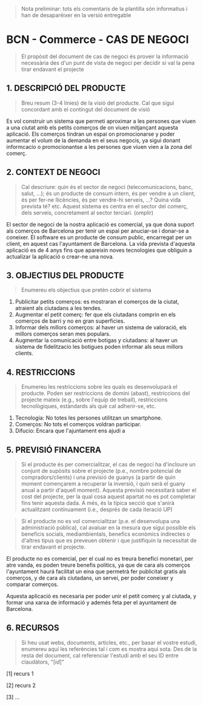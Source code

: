 > Nota preliminar: tots els comentaris de la plantilla són informatius i han de desaparéixer en la versió entregable

# BCN - Commerce - CAS DE NEGOCI #

> El propòsit del document de cas de negoci és proveir la informació necessària des d'un punt de vista de negoci per decidir si val la pena tirar endavant el projecte


## 1. DESCRIPCIÓ DEL PRODUCTE ##

> Breu resum (3-4 línies) de la visió del producte. Cal que sigui concordant amb el contingut del document de visió

Es vol construir un sistema que permeti aproximar a les persones que viuen a una ciutat amb els petits comerços de on viuen mitjançant aquesta aplicació. Els comerços tindran un espai on
promocionarse y poder aumentar el volum de la demanda en el seus negocis, ya sigui donant informcacío o promocionantse a les persones que viuen vien a la zona del comerç.

## 2. CONTEXT DE NEGOCI ##

> Cal descriure: quin és el sector de negoci (telecomunicacions, banc, salut, ...); és un producte de consum intern, és per vendre a un client, és per fer-ne llicències, és per vendre-hi serveis, ...? Quina vida prevista té? etc.
Aquest sistema es centra en el sector del comerç, dels serveis, concretament al sector terciari. (omplir)

El sector de negoci de la nostra aplicació es comercial, ya que dona suport als comerços de Barcelona per tenir un espai per anuciar-se i donar-se a coneixer. El software es un producte de consum public, encarregat per un client, en aquest cas l'ayuntament de Barcelona. La vida prevista d'aquesta aplicació es de 4 anys fins que apareixin noves tecnologies que obliguin a actualizar la aplicació o crear-ne una nova.

## 3. OBJECTIUS DEL PRODUCTE ##

> Enumereu els objectius que pretèn cobrir el sistema

1. Publicitar petits comerços: es mostraran el comerços de la ciutat, atraient als ciutadans a les tendes.
2. Augmentar el petit comerç: fer que els ciutadans comprin en els comerços de barri y no en gran superficies.
3. Informar dels millors comerços: al haver un sistema de valoració, els millors comerços seran mes populars.
4. Augmentar la comunicació entre botigas y ciutadans: al haver un sistema de fidelitzacio les botigues poden informar als seus millors clients.
 
## 4. RESTRICCIONS ##

> Enumereu les restriccions sobre les quals es desenvoluparà el producte. Poden ser restriccions de domini (abast), restriccions del projecte mateix (e.g., sobre l'equip de treball), restriccions tecnològiques, estàndards als què cal adherir-se, etc.

1. Tecnologia: No totes les persones utilitzan un smartphone.
2. Comerços: No tots el comerços voldran participar.
3. Difucio: Encara que l'ajuntament ens ajudi a 

## 5. PREVISIÓ FINANCERA ##

> Si el producte és per comercialitzar, el cas de negoci ha d'incloure un conjunt de supòsits sobre el projecte (p.e., nombre potencial de compradors/clients) i una previsió de guanys (a partir de quin moment començarem a recuperar la inversió, i quin serà el guany anual a partir d'aquell moment). Aquesta previsió necessitarà saber el cost del projecte, per la qual cosa aquest apartat no es pot completar fins tenir aquesta dada. A més, és la típica secció que s'anirà actualitzant contínuament (i.e., després de cada iteració UP)

> Si el producte no es vol comercialitzar (p.e. el desenvolupa una administració pública), cal avaluar en la mesura que sigui possible els beneficis socials, mediambientals, benefics econòmics indirectes o d'altres tipus que es preveuen obtenir i que justifiquin la necessitat de tirar endavant el projecte.

El producte no es comercial, per el cual no es treura benefici monetari, per atre vanda, es poden treure benefis politics, ya que de cara als comerços l'ayuntament haurá facilitat un eina que permetrà fer publicitat gratis als comerços, y de cara als ciutadans, un servei, per poder coneixer y comparar comerços.

Aquesta aplicació es necesaria per poder unir el petit comerç y al ciutada, y formar una xarxa de informació y ademés feta per el ayuntament de Barcelona.

## 6. RECURSOS ##

> Si heu usat webs, documents, articles, etc., per basar el vostre estudi, enumereu aquí les referències tal i com es mostra aquí sota. Des de la resta del document, cal referenciar l'estudi amb el seu ID entre claudàtors, "[*id*]"

[1] recurs 1

[2] recurs 2

[3] ...